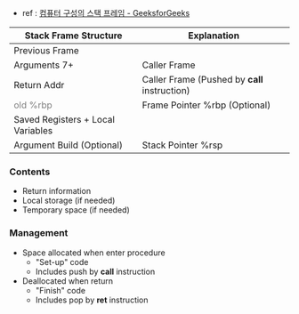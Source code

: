 
- ref : [컴퓨터 구성의 스택 프레임 - GeeksforGeeks](https://www.geeksforgeeks.org/stack-frame-in-computer-organization/)

| Stack Frame Structure                 | Explanation                                   |
| ------------------------------------- | --------------------------------------------- |
| Previous Frame                        |                                               |
| Arguments 7+                          | Caller Frame                                  |
| Return Addr                           | Caller Frame (Pushed by **call** instruction) |
| <font color="#7f7f7f">old %rbp</font> | Frame Pointer %rbp (Optional)                 |
| Saved Registers + Local Variables     |                                               |
| Argument Build (Optional)             | Stack Pointer %rsp                            |

### Contents
- Return information
- Local storage (if needed)
- Temporary space (if needed)

### Management
- Space allocated when enter procedure
	- "Set-up" code
	- Includes push by **call** instruction
- Deallocated when return
	- "Finish" code
	- Includes pop by **ret** instruction
